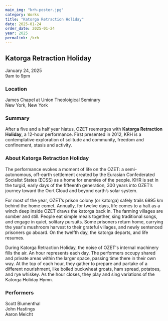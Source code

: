 ```yaml
---
main_img: "krh-poster.jpg"
category: Works
title: "Katorga Retraction Holiday"
date: 2025-01-24
order_date: 2025-01-24
year: 2025
permalink: /krh
---
```


## Katorga Retraction Holiday

January 24, 2025<br/>
9am to 9pm

### Location

James Chapel at Union Theoloigical Seminary<br/>
New York, New York

### Summary

After a five and a half year hiatus, OZET reemerges with **Katorga Retraction Holiday**, a 12-hour performance.  First presented in 2012, KRH is a contemplative exploration of solitude and community, freedom and confinement, stasis and activity.  

### About Katorga Retraction Holiday

The performance evokes a moment of life on the OZET: a semi-autonomous, off-earth settlement created by the Eurasian Confederated Socialist States (ECSS) as a home for enemies of the people.  KHR is set in the turgid, early days of the fifteenth generation, 300 years into OZET’s journey toward the Oort Cloud and beyond earth’s solar system.

For most of the year, OZET’s prison colony (or katorga) safely trails 6895 km behind the home comet.  Annually, for twelve days, life comes to a halt as a winch deep inside OZET draws the katorga back in. The farming villages are somber and still. People eat simple meals together, sing traditional songs, and engage in quiet, solitary pursuits. Some prisoners return home, carrying the year's mushroom harvest to their grateful villages, and newly sentenced prisoners go aboard.  On the twelfth day, the katorga departs, and life resumes.

During Katorga Retraction Holiday, the noise of OZET's internal machinery fills the air.  An hour represents each day.  The performers occupy shared and private areas within the larger space, passing time there in their own way.  At the top of each hour, they gather to prepare and partake of a different nourishment, like boiled buckwheat groats, ham spread, potatoes, and rye whiskey.  As the hour closes, they play and sing variations of the Katorga Holiday Hymn. 

### Performers

Scott Blumenthal<br>
John Hastings<br> 
Aaron Meicht<br>
